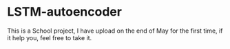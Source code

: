 # LSTM-autoencoder
This is a School project, I have upload on the end of May for the first time, if it help you, feel free to take it. 
